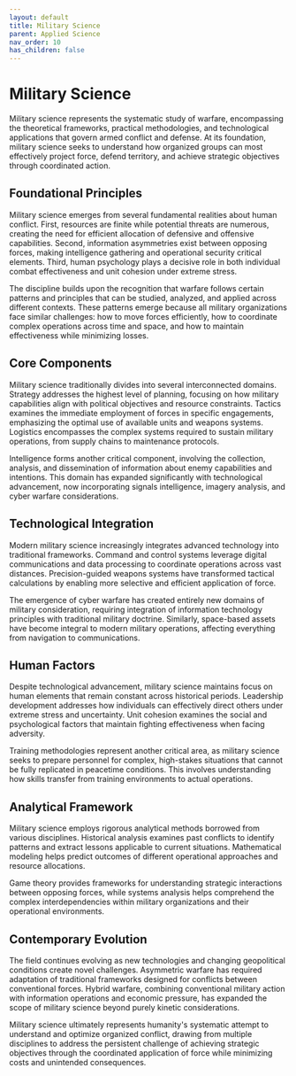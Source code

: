 ```yaml
---
layout: default
title: Military Science
parent: Applied Science
nav_order: 10
has_children: false
---
```


# Military Science

Military science represents the systematic study of warfare, encompassing the theoretical frameworks, practical methodologies, and technological applications that govern armed conflict and defense. At its foundation, military science seeks to understand how organized groups can most effectively project force, defend territory, and achieve strategic objectives through coordinated action.

## Foundational Principles

Military science emerges from several fundamental realities about human conflict. First, resources are finite while potential threats are numerous, creating the need for efficient allocation of defensive and offensive capabilities. Second, information asymmetries exist between opposing forces, making intelligence gathering and operational security critical elements. Third, human psychology plays a decisive role in both individual combat effectiveness and unit cohesion under extreme stress.

The discipline builds upon the recognition that warfare follows certain patterns and principles that can be studied, analyzed, and applied across different contexts. These patterns emerge because all military organizations face similar challenges: how to move forces efficiently, how to coordinate complex operations across time and space, and how to maintain effectiveness while minimizing losses.

## Core Components

Military science traditionally divides into several interconnected domains. Strategy addresses the highest level of planning, focusing on how military capabilities align with political objectives and resource constraints. Tactics examines the immediate employment of forces in specific engagements, emphasizing the optimal use of available units and weapons systems. Logistics encompasses the complex systems required to sustain military operations, from supply chains to maintenance protocols.

Intelligence forms another critical component, involving the collection, analysis, and dissemination of information about enemy capabilities and intentions. This domain has expanded significantly with technological advancement, now incorporating signals intelligence, imagery analysis, and cyber warfare considerations.

## Technological Integration

Modern military science increasingly integrates advanced technology into traditional frameworks. Command and control systems leverage digital communications and data processing to coordinate operations across vast distances. Precision-guided weapons systems have transformed tactical calculations by enabling more selective and efficient application of force.

The emergence of cyber warfare has created entirely new domains of military consideration, requiring integration of information technology principles with traditional military doctrine. Similarly, space-based assets have become integral to modern military operations, affecting everything from navigation to communications.

## Human Factors

Despite technological advancement, military science maintains focus on human elements that remain constant across historical periods. Leadership development addresses how individuals can effectively direct others under extreme stress and uncertainty. Unit cohesion examines the social and psychological factors that maintain fighting effectiveness when facing adversity.

Training methodologies represent another critical area, as military science seeks to prepare personnel for complex, high-stakes situations that cannot be fully replicated in peacetime conditions. This involves understanding how skills transfer from training environments to actual operations.

## Analytical Framework

Military science employs rigorous analytical methods borrowed from various disciplines. Historical analysis examines past conflicts to identify patterns and extract lessons applicable to current situations. Mathematical modeling helps predict outcomes of different operational approaches and resource allocations.

Game theory provides frameworks for understanding strategic interactions between opposing forces, while systems analysis helps comprehend the complex interdependencies within military organizations and their operational environments.

## Contemporary Evolution

The field continues evolving as new technologies and changing geopolitical conditions create novel challenges. Asymmetric warfare has required adaptation of traditional frameworks designed for conflicts between conventional forces. Hybrid warfare, combining conventional military action with information operations and economic pressure, has expanded the scope of military science beyond purely kinetic considerations.

Military science ultimately represents humanity's systematic attempt to understand and optimize organized conflict, drawing from multiple disciplines to address the persistent challenge of achieving strategic objectives through the coordinated application of force while minimizing costs and unintended consequences.
